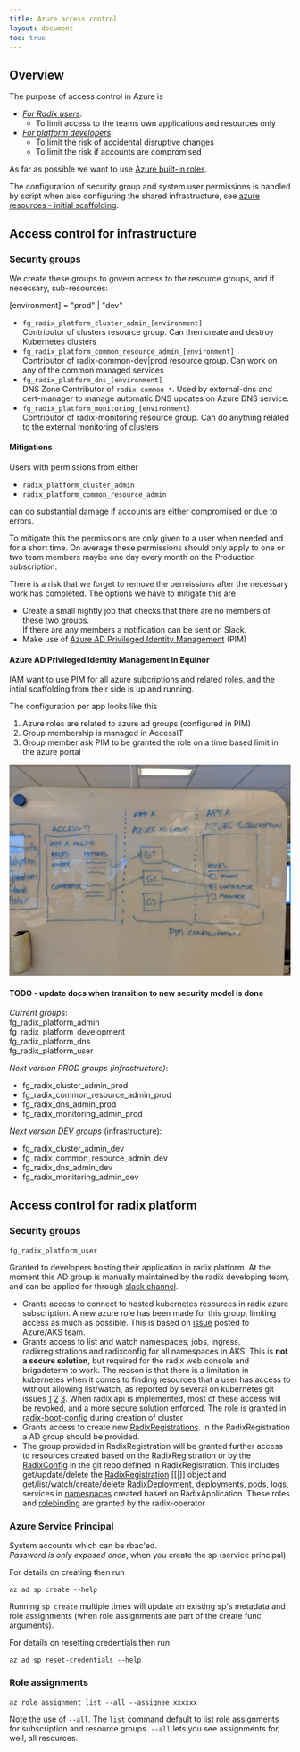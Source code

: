 ```yaml
---
title: Azure access control
layout: document
toc: true
---
```


## Overview

The purpose of access control in Azure is

- [_For Radix users_](#platform):
  - To limit access to the teams own applications and resources only
- [_For platform developers_](#infrastructure):
  - To limit the risk of accidental disruptive changes
  - To limit the risk if accounts are compromised

As far as possible we want to use [Azure built-in roles](https://docs.microsoft.com/en-us/azure/role-based-access-control/built-in-roles).  

The configuration of security group and system user permissions is handled by script when also configuring the shared infrastructure, see [azure resources - initial scaffolding](./azure-resources.md#scaffolding).

## Access control for infrastructure <a name="infrastructure"></a>

### Security groups 

We create these groups to govern access to the resource groups, and if necessary, sub-resources:

[environment] = "prod" | "dev"

- `fg_radix_platform_cluster_admin_[environment]`  
  Contributor of clusters resource group. Can then create and destroy Kubernetes clusters
- `fg_radix_platform_common_resource_admin_[environment]`  
  Contributor of radix-common-dev|prod resource group. Can work on any of the common managed services
- `fg_radix_platform_dns_[environment]`  
  DNS Zone Contributor of `radix-common-*`. Used by external-dns and cert-manager to manage automatic DNS updates on Azure DNS service.
- `fg_radix_platform_monitoring_[environment]`  
  Contributor of radix-monitoring resource group. Can do anything related to the external monitoring of clusters

#### Mitigations

Users with permissions from either

- `radix_platform_cluster_admin`
- `radix_platform_common_resource_admin`

can do substantial damage if accounts are either compromised or due to errors.

To mitigate this the permissions are only given to a user when needed and for a short time. On average these permissions should only apply to one or two team members maybe one day every month on the Production subscription.

There is a risk that we forget to remove the permissions after the necessary work has completed. The options we have to mitigate this are

- Create a small nightly job that checks that there are no members of these two groups.  
  If there are any members a notification can be sent on Slack.
- Make use of [Azure AD Privileged Identity Management](https://docs.microsoft.com/en-us/azure/active-directory/privileged-identity-management/pim-configure) (PIM)

#### Azure AD Privileged Identity Management in Equinor

IAM want to use PIM for all azure subcriptions and related roles, and the intial scaffolding from their side is up and running.

The configuration per app looks like this
1. Azure roles are related to azure ad groups (configured in PIM)
1. Group membership is managed in AccessIT
1. Group member ask PIM to be granted the role on a time based limit in the azure portal

![Azure PIM Equinor](./images/azpim-equinor.jpg)

#### TODO - update docs when transition to new security model is done

_Current groups_:  
fg_radix_platform_admin  
fg_radix_platform_development  
fg_radix_platform_dns  
fg_radix_platform_user  

_Next version PROD groups (infrastructure)_:  

- fg_radix_cluster_admin_prod  
- fg_radix_common_resource_admin_prod  
- fg_radix_dns_admin_prod  
- fg_radix_monitoring_admin_prod  

_Next version DEV groups_ (infrastructure):  

- fg_radix_cluster_admin_dev  
- fg_radix_common_resource_admin_dev  
- fg_radix_dns_admin_dev  
- fg_radix_monitoring_admin_dev  


## Access control for radix platform <a name="platform"></a>

### Security groups

`fg_radix_platform_user`

Granted to developers hosting their application in radix platform. At the moment this AD group is manually maintained by the radix developing team, and can be applied for through [slack channel](https://equinor.slack.com/messages/CBKM6N2JY/convo/G9M0R6BSB-1535027466.000100/).



- Grants access to connect to hosted kubernetes resources in radix azure subscription. A new azure role has been made for this group, limiting access as much as possible. This is based on [issue](https://github.com/Azure/AKS/issues/413#issuecomment-410334065) posted to Azure/AKS team.  
- Grants access to list and watch namespaces, jobs, ingress, radixregistrations and radixconfig for all namespaces in AKS. This is **not a secure solution**, but required for the radix web console and brigadeterm to work. The reason is that there is a limitation in kubernetes when it comes to finding resources that a user has access to without allowing list/watch, as reported by several on kubernetes git issues [1](https://github.com/kubernetes/community/issues/1486) [2](https://github.com/kubernetes/kubernetes/issues/58262) [3](https://github.com/kubernetes/kubernetes/issues/40403). When radix api is implemented, most of these access will be revoked, and a more secure solution enforced. The role is granted in [radix-boot-config](https://github.com/Statoil/radix-boot-configs/pull/50) during creation of cluster
- Grants access to create new [RadixRegistrations](https://github.com/Statoil/radix-operator/blob/developer/docs/radixregistration.md). In the RadixRegistration a AD group should be provided. 
- The group provided in RadixRegistration will be granted further access to resources created based on the RadixRegistration or by the [RadixConfig](https://github.com/Statoil/radix-operator/blob/developer/docs/radixconfig.md) in the git repo defined in RadixRegistration. This includes get/update/delete the [RadixRegistration](https://github.com/Statoil/radix-operator/blob/developer/pkg/apis/kube/roles.go) [[|]] object and get/list/watch/create/delete [RadixDeployment](https://github.com/Statoil/radix-operator/blob/developer/pkg/apis/kube/roles.go), deployments, pods, logs, services in [namespaces](https://github.com/Statoil/radix-operator/blob/developer/charts/radix-operator/templates/rbac.yaml) created based on RadixApplication. These roles and [rolebinding](https://github.com/Statoil/radix-operator/blob/developer/pkg/apis/kube/rolebinding.go) are granted by the radix-operator


### Azure Service Principal

System accounts which can be rbac'ed.  
_Password is only exposed once_, when you create the sp (service principal).

For details on creating then run
```
az ad sp create --help
```

Running `sp create` multiple times will update an existing sp's metadata and role assignments (when role assignments are part of the create func arguments).

For details on resetting credentials then run
```
az ad sp reset-credentials --help
```

### Role assignments

```
az role assignment list --all --assignee xxxxxx
```

Note the use of `--all`. The `list` command default to list role assignments for subscription and resource groups. `--all` lets you see assignments for, well, all resources.